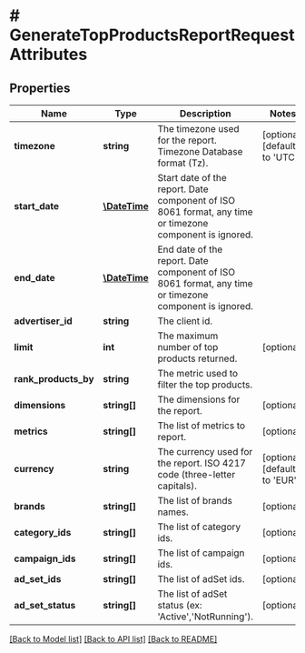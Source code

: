 # # GenerateTopProductsReportRequestAttributes

## Properties

Name | Type | Description | Notes
------------ | ------------- | ------------- | -------------
**timezone** | **string** | The timezone used for the report. Timezone Database format (Tz). | [optional] [default to 'UTC']
**start_date** | [**\DateTime**](\DateTime.md) | Start date of the report. Date component of ISO 8061 format, any time or timezone component is ignored. |
**end_date** | [**\DateTime**](\DateTime.md) | End date of the report. Date component of ISO 8061 format, any time or timezone component is ignored. |
**advertiser_id** | **string** | The client id. |
**limit** | **int** | The maximum number of top products returned. | [optional]
**rank_products_by** | **string** | The metric used to filter the top products. |
**dimensions** | **string[]** | The dimensions for the report. | [optional]
**metrics** | **string[]** | The list of metrics to report. | [optional]
**currency** | **string** | The currency used for the report. ISO 4217 code (three-letter capitals). | [optional] [default to 'EUR']
**brands** | **string[]** | The list of brands names. | [optional]
**category_ids** | **string[]** | The list of category ids. | [optional]
**campaign_ids** | **string[]** | The list of campaign ids. | [optional]
**ad_set_ids** | **string[]** | The list of adSet ids. | [optional]
**ad_set_status** | **string[]** | The list of adSet status (ex: &#39;Active&#39;,&#39;NotRunning&#39;). | [optional]

[[Back to Model list]](../../README.md#models) [[Back to API list]](../../README.md#endpoints) [[Back to README]](../../README.md)
